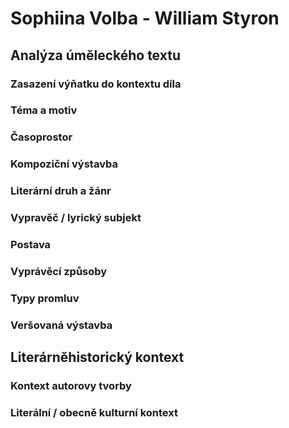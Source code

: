 # Sophiina Volba - William Styron

## Analýza úměleckého textu

### Zasazení výňatku do kontextu díla

### Téma a motiv

### Časoprostor

### Kompoziční výstavba

### Literární druh a žánr

### Vypravěč / lyrický subjekt

### Postava

### Vyprávěcí způsoby

### Typy promluv

### Veršovaná výstavba

## Literárněhistorický kontext

### Kontext autorovy tvorby

### Literální / obecně kulturní kontext
